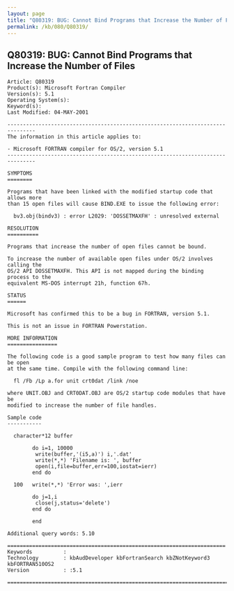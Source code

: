 ```yaml
---
layout: page
title: "Q80319: BUG: Cannot Bind Programs that Increase the Number of Files"
permalink: /kb/080/Q80319/
---
```


## Q80319: BUG: Cannot Bind Programs that Increase the Number of Files

	Article: Q80319
	Product(s): Microsoft Fortran Compiler
	Version(s): 5.1
	Operating System(s): 
	Keyword(s): 
	Last Modified: 04-MAY-2001
	
	-------------------------------------------------------------------------------
	The information in this article applies to:
	
	- Microsoft FORTRAN compiler for OS/2, version 5.1 
	-------------------------------------------------------------------------------
	
	SYMPTOMS
	========
	
	Programs that have been linked with the modified startup code that allows more
	than 15 open files will cause BIND.EXE to issue the following error:
	
	  bv3.obj(bindv3) : error L2029: 'DOSSETMAXFH' : unresolved external
	
	RESOLUTION
	==========
	
	Programs that increase the number of open files cannot be bound.
	
	To increase the number of available open files under OS/2 involves calling the
	OS/2 API DOSSETMAXFH. This API is not mapped during the binding process to the
	equivalent MS-DOS interrupt 21h, function 67h.
	
	STATUS
	======
	
	Microsoft has confirmed this to be a bug in FORTRAN, version 5.1.
	
	This is not an issue in FORTRAN Powerstation.
	
	MORE INFORMATION
	================
	
	The following code is a good sample program to test how many files can be open
	at the same time. Compile with the following command line:
	
	  fl /Fb /Lp a.for unit crt0dat /link /noe
	
	where UNIT.OBJ and CRT0DAT.OBJ are OS/2 startup code modules that have be
	modified to increase the number of file handles.
	
	Sample code
	-----------
	
	  character*12 buffer
	
	        do i=1, 10000
	         write(buffer,'(i5,a)') i,'.dat'
	         write(*,*) 'Filename is: ', buffer
	         open(i,file=buffer,err=100,iostat=ierr)
	        end do
	
	  100   write(*,*) 'Error was: ',ierr
	
	        do j=1,i
	         close(j,status='delete')
	        end do
	
	        end
	
	Additional query words: 5.10
	
	======================================================================
	Keywords          :  
	Technology        : kbAudDeveloper kbFortranSearch kbZNotKeyword3 kbFORTRAN510OS2
	Version           : :5.1
	
	=============================================================================
	
